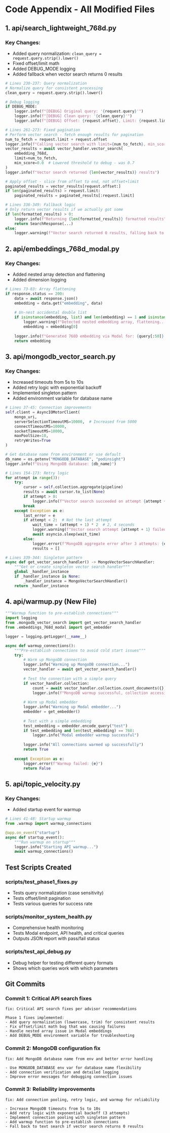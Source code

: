 # Code Appendix - All Modified Files

## 1. api/search_lightweight_768d.py

### Key Changes:
- Added query normalization: `clean_query = request.query.strip().lower()`
- Fixed offset/limit math
- Added DEBUG_MODE logging
- Added fallback when vector search returns 0 results

```python
# Lines 230-237: Query normalization
# Normalize query for consistent processing
clean_query = request.query.strip().lower()

# Debug logging
if DEBUG_MODE:
    logger.info(f"[DEBUG] Original query: '{request.query}'")
    logger.info(f"[DEBUG] Clean query: '{clean_query}'")
    logger.info(f"[DEBUG] Offset: {request.offset}, Limit: {request.limit}")

# Lines 261-273: Fixed pagination
# Perform vector search - fetch enough results for pagination
num_to_fetch = request.limit + request.offset
logger.info(f"Calling vector search with limit={num_to_fetch}, min_score=0.0")
vector_results = await vector_handler.vector_search(
    embedding_768d,
    limit=num_to_fetch,
    min_score=0.0  # Lowered threshold to debug - was 0.7
)
logger.info(f"Vector search returned {len(vector_results)} results")

# Apply offset - slice from offset to end, not offset+limit
paginated_results = vector_results[request.offset:]
if len(paginated_results) > request.limit:
    paginated_results = paginated_results[:request.limit]

# Lines 336-349: Fallback logic
# Only return vector results if we actually got some
if len(formatted_results) > 0:
    logger.info(f"Returning {len(formatted_results)} formatted results")
    return SearchResponse(...)
else:
    logger.warning(f"Vector search returned 0 results, falling back to text search")
```

## 2. api/embeddings_768d_modal.py

### Key Changes:
- Added nested array detection and flattening
- Added dimension logging

```python
# Lines 73-83: Array flattening
if response.status == 200:
    data = await response.json()
    embedding = data.get("embedding", data)
    
    # Un-nest accidental double list
    if isinstance(embedding, list) and len(embedding) == 1 and isinstance(embedding[0], list):
        logger.warning(f"Detected nested embedding array, flattening...")
        embedding = embedding[0]
    
    logger.info(f"Generated 768D embedding via Modal for: {query[:50]}... (dim: {len(embedding) if embedding else 0})")
    return embedding
```

## 3. api/mongodb_vector_search.py

### Key Changes:
- Increased timeouts from 5s to 10s
- Added retry logic with exponential backoff
- Implemented singleton pattern
- Added environment variable for database name

```python
# Lines 37-45: Connection improvements
self.client = AsyncIOMotorClient(
    mongo_uri, 
    serverSelectionTimeoutMS=10000,  # Increased from 5000
    connectTimeoutMS=10000,
    socketTimeoutMS=10000,
    maxPoolSize=10,
    retryWrites=True
)

# Get database name from environment or use default
db_name = os.getenv("MONGODB_DATABASE", "podinsight")
logger.info(f"Using MongoDB database: {db_name}")

# Lines 154-173: Retry logic
for attempt in range(3):
    try:
        cursor = self.collection.aggregate(pipeline)
        results = await cursor.to_list(None)
        if attempt > 0:
            logger.info(f"Vector search succeeded on attempt {attempt + 1}")
        break
    except Exception as e:
        last_error = e
        if attempt < 2:  # Not the last attempt
            wait_time = (attempt + 1) * 2  # 2, 4 seconds
            logger.warning(f"Vector search attempt {attempt + 1} failed, retrying in {wait_time}s: {e}")
            await asyncio.sleep(wait_time)
        else:
            logger.error(f"MongoDB aggregate error after 3 attempts: {e}")
            results = []

# Lines 339-344: Singleton pattern
async def get_vector_search_handler() -> MongoVectorSearchHandler:
    """Get or create singleton vector search handler"""
    global _handler_instance
    if _handler_instance is None:
        _handler_instance = MongoVectorSearchHandler()
    return _handler_instance
```

## 4. api/warmup.py (New File)

```python
"""Warmup function to pre-establish connections"""
import logging
from .mongodb_vector_search import get_vector_search_handler
from .embeddings_768d_modal import get_embedder

logger = logging.getLogger(__name__)

async def warmup_connections():
    """Pre-establish connections to avoid cold start issues"""
    try:
        # Warm up MongoDB connection
        logger.info("Warming up MongoDB connection...")
        vector_handler = await get_vector_search_handler()
        
        # Test the connection with a simple query
        if vector_handler.collection:
            count = await vector_handler.collection.count_documents({}, limit=1)
            logger.info(f"MongoDB warmup successful, collection accessible")
        
        # Warm up Modal embedder
        logger.info("Warming up Modal embedder...")
        embedder = get_embedder()
        
        # Test with a simple embedding
        test_embedding = embedder.encode_query("test")
        if test_embedding and len(test_embedding) == 768:
            logger.info("Modal embedder warmup successful")
        
        logger.info("All connections warmed up successfully")
        return True
        
    except Exception as e:
        logger.error(f"Warmup failed: {e}")
        return False
```

## 5. api/topic_velocity.py

### Key Changes:
- Added startup event for warmup

```python
# Lines 41-48: Startup warmup
from .warmup import warmup_connections

@app.on_event("startup")
async def startup_event():
    """Run warmup on startup"""
    logger.info("Starting API warmup...")
    await warmup_connections()
```

## Test Scripts Created

### scripts/test_phase1_fixes.py
- Tests query normalization (case sensitivity)
- Tests offset/limit pagination
- Tests various queries for success rate

### scripts/monitor_system_health.py
- Comprehensive health monitoring
- Tests Modal endpoint, API health, and critical queries
- Outputs JSON report with pass/fail status

### scripts/test_api_debug.py
- Debug helper for testing different query formats
- Shows which queries work with which parameters

## Git Commits

### Commit 1: Critical API search fixes
```
fix: Critical API search fixes per advisor recommendations

Phase 1 fixes implemented:
- Add query normalization (lowercase, trim) for consistent results
- Fix offset/limit math bug that was causing failures
- Handle nested array issue in Modal embeddings
- Add DEBUG_MODE environment variable for troubleshooting
```

### Commit 2: MongoDB configuration fix
```
fix: Add MongoDB database name from env and better error handling

- Use MONGODB_DATABASE env var for database name flexibility
- Add connection verification and detailed logging
- Improve error messages for debugging connection issues
```

### Commit 3: Reliability improvements
```
fix: Add connection pooling, retry logic, and warmup for reliability

- Increase MongoDB timeouts from 5s to 10s
- Add retry logic with exponential backoff (3 attempts)
- Implement connection pooling with singleton pattern
- Add warmup function to pre-establish connections
- Fall back to text search if vector search returns 0 results
```